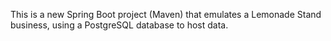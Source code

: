 This is a new Spring Boot project (Maven) that emulates a Lemonade Stand business, using a PostgreSQL database to host data.
